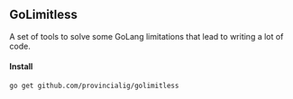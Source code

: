 ## GoLimitless

A set of tools to solve some GoLang limitations that lead to writing a lot of code.

#### Install
```bash
go get github.com/provincialig/golimitless
```
